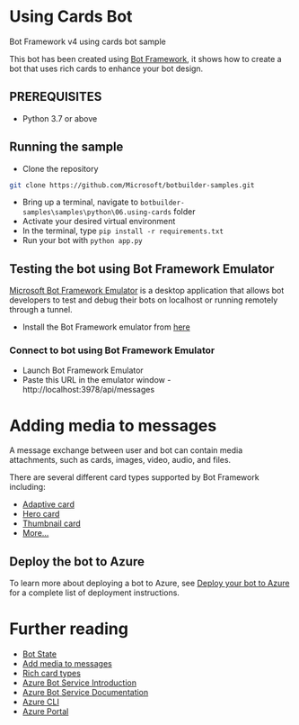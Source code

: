 # Using Cards Bot

Bot Framework v4 using cards bot sample

This bot has been created using [Bot Framework](https://dev.botframework.com), it shows how to create a bot that uses rich cards to enhance your bot design.

## PREREQUISITES
- Python 3.7 or above

## Running the sample
- Clone the repository
```bash
git clone https://github.com/Microsoft/botbuilder-samples.git
```
- Bring up a terminal, navigate to `botbuilder-samples\samples\python\06.using-cards` folder
- Activate your desired virtual environment
- In the terminal, type `pip install -r requirements.txt`
- Run your bot with `python app.py`


## Testing the bot using Bot Framework Emulator
[Microsoft Bot Framework Emulator](https://github.com/microsoft/botframework-emulator) is a desktop application that allows bot developers to test and debug their bots on localhost or running remotely through a tunnel.

- Install the Bot Framework emulator from [here](https://github.com/Microsoft/BotFramework-Emulator/releases)

### Connect to bot using Bot Framework Emulator
- Launch Bot Framework Emulator
- Paste this URL in the emulator window - http://localhost:3978/api/messages

# Adding media to messages
A message exchange between user and bot can contain media attachments, such as cards, images, video, audio, and files.

There are several different card types supported by Bot Framework including:
- [Adaptive card](http://adaptivecards.io)
- [Hero card](https://docs.microsoft.com/en-us/azure/bot-service/rest-api/bot-framework-rest-connector-api-reference?view=azure-bot-service-4.0#herocard-object)
- [Thumbnail card](https://docs.microsoft.com/en-us/azure/bot-service/rest-api/bot-framework-rest-connector-api-reference?view=azure-bot-service-4.0#thumbnailcard-object)
- [More...](https://docs.microsoft.com/en-us/azure/bot-service/rest-api/bot-framework-rest-connector-add-rich-cards?view=azure-bot-service-4.0)


## Deploy the bot to Azure

To learn more about deploying a bot to Azure, see [Deploy your bot to Azure](https://aka.ms/azuredeployment) for a complete list of deployment instructions.

# Further reading

- [Bot State](https://docs.microsoft.com/en-us/azure/bot-service/bot-builder-storage-concept?view=azure-bot-service-4.0)
- [Add media to messages](https://docs.microsoft.com/en-us/azure/bot-service/bot-builder-howto-add-media-attachments?view=azure-bot-service-4.0&tabs=csharp)
- [Rich card types](https://docs.microsoft.com/en-us/azure/bot-service/rest-api/bot-framework-rest-connector-add-rich-cards?view=azure-bot-service-4.0)
- [Azure Bot Service Introduction](https://docs.microsoft.com/azure/bot-service/bot-service-overview-introduction?view=azure-bot-service-4.0)
- [Azure Bot Service Documentation](https://docs.microsoft.com/azure/bot-service/?view=azure-bot-service-4.0)
- [Azure CLI](https://docs.microsoft.com/cli/azure/?view=azure-cli-latest)
- [Azure Portal](https://portal.azure.com)
